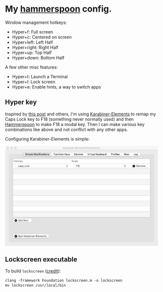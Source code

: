 # My [hammerspoon](http://www.hammerspoon.org/) config.

Window management hotkeys:
* Hyper+f: Full screen
* Hyper+c: Centered on screen
* Hyper+left: Left Half
* Hyper+right: Right Half
* Hyper+up: Top Half
* Hyper+down: Bottom Half

A few other misc features:
* Hyper+t: Launch a Terminal
* Hyper+l: Lock screen
* Hyper+e: Enable hints, a way to switch apps

## Hyper key

Inspired by [this post](http://stevelosh.com/blog/2012/10/a-modern-space-cadet/#hyper) and others, I'm using [Karabiner-Elements](https://github.com/tekezo/Karabiner-Elements) to remap my Caps Lock key to F18 (something never normally used) and then [Hammerspoon](http://www.hammerspoon.org/) to make F18 a modal key. Then I can make various key combinations like above and not conflict with any other apps.
 
Configuring Karabiner-Elements is simple:

![How to configure Karabiner-Elements](Karabiner-Elements.png?raw=true "How to configure Karabiner-Elements")

## Lockscreen executable

To build `lockscreen` ([credit](https://www.isi.edu/~calvin/mac-lockscreen.htm)):

```
clang -framework Foundation lockscreen.m -o lockscreen
mv lockscreen /usr/local/bin
```
